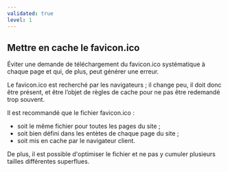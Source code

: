 ```yaml
---
validated: true
level: 1
---
```


## Mettre en cache le favicon.ico

Éviter une demande de téléchargement du favicon.ico systématique à chaque page et qui, de plus, peut générer une erreur.

Le favicon.ico est recherché par les navigateurs ; il change peu, il doit donc être présent, et être l’objet de règles de cache pour ne pas être redemandé trop souvent.

Il est recommandé que le fichier favicon.ico :

- soit le même fichier pour toutes les pages du site ;
- soit bien défini dans les entètes de chaque page du site ;
- soit mis en cache par le navigateur client.

De plus, il est possible d'optimiser le fichier et ne pas y cumuler plusieurs tailles différentes superflues.
